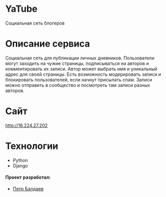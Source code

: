 # YaTube
Социальная сеть блогеров

# Описание сервиса
Социальная сеть для публикации личных дневников. Пользователи могут заходить на чужие страницы, подписываться на авторов и комментировать их записи. Автор может выбрать имя и уникальный адрес для своей страницы. Есть возможность модерировать записи и блокировать пользователей, если начнут присылать спам. Записи можно отправить в сообщество и посмотреть там записи разных авторов.


#  Сайт
http://18.224.27.202


# Технологии
* Python
* Django

#### Проект разработал:
* [Петр Балдаев](https://github.com/spqr-86)
 
